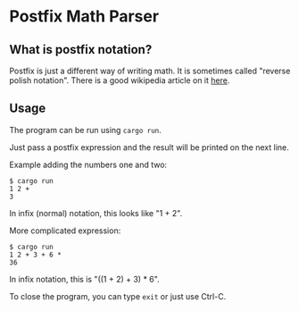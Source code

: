# Postfix Math Parser

## What is postfix notation?

Postfix is just a different way of writing math. It is sometimes called "reverse
polish notation". There is a good wikipedia article on it [here](https://en.wikipedia.org/wiki/Reverse_Polish_notation).

## Usage

The program can be run using `cargo run`.

Just pass a postfix expression and the result will be printed on the next line.

Example adding the numbers one and two:

```
$ cargo run
1 2 +
3
```

In infix (normal) notation, this looks like "1 + 2".

More complicated expression:

```
$ cargo run
1 2 + 3 + 6 *
36
```

In infix notation, this is "((1 + 2) + 3) * 6".

To close the program, you can type `exit` or just use Ctrl-C.
